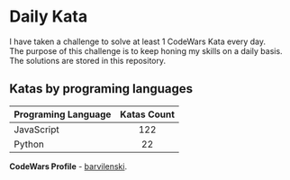 # Daily Kata

I have taken a challenge to solve at least 1 CodeWars Kata every day.  
The purpose of this challenge is to keep honing my skills on a daily basis.  
The solutions are stored in this repository.

## Katas by programing languages

| Programing Language | Katas Count |
| ------------------- | :---------: |
| JavaScript          |         122 |
| Python              |          22 |


**CodeWars Profile** - [barvilenski](https://www.codewars.com/users/vbarv24).
